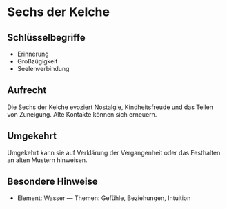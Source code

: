 # Sechs der Kelche

## Schlüsselbegriffe
- Erinnerung
- Großzügigkeit
- Seelenverbindung

## Aufrecht
Die Sechs der Kelche evoziert Nostalgie, Kindheitsfreude und das Teilen von Zuneigung. Alte Kontakte können sich erneuern.

## Umgekehrt
Umgekehrt kann sie auf Verklärung der Vergangenheit oder das Festhalten an alten Mustern hinweisen.

## Besondere Hinweise
- Element: Wasser — Themen: Gefühle, Beziehungen, Intuition
